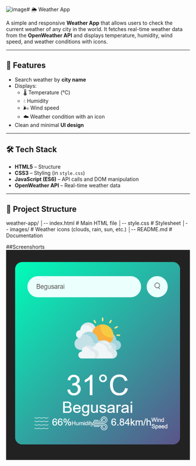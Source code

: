 <img width="655" height="745" alt="image" src="https://github.com/user-attachments/assets/e56d8ca4-a887-45cb-96e7-d11097cc1900" /># 🌦️ Weather App

A simple and responsive **Weather App** that allows users to check the current weather of any city in the world. It fetches real-time weather data from the **OpenWeather API** and displays temperature, humidity, wind speed, and weather conditions with icons.

---

## 🚀 Features
- Search weather by **city name**  
- Displays:
  - 🌡️ Temperature (°C)
  - 💧 Humidity
  - 🌬️ Wind speed
  - ☁️ Weather condition with an icon  
- Clean and minimal **UI design**  

---

## 🛠️ Tech Stack
- **HTML5** – Structure  
- **CSS3** – Styling (in `style.css`)  
- **JavaScript (ES6)** – API calls and DOM manipulation  
- **OpenWeather API** – Real-time weather data  

---

## 📂 Project Structure
weather-app/
│-- index.html # Main HTML file
│-- style.css # Stylesheet
│-- images/ # Weather icons (clouds, rain, sun, etc.)
│-- README.md # Documentation


##Screenshorts
![image alt](https://github.com/Shivam5567/Javascript-Mini-Projects/blob/f0968c4a5c5f6d8f9c83df4407dd9601681d5f1f/Screenshot%202025-08-23%20143913.png)


